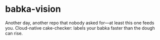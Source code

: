 # babka-vision
Another day, another repo that nobody asked for—at least this one feeds you. Cloud-native cake-checker: labels your babka faster than the dough can rise.
